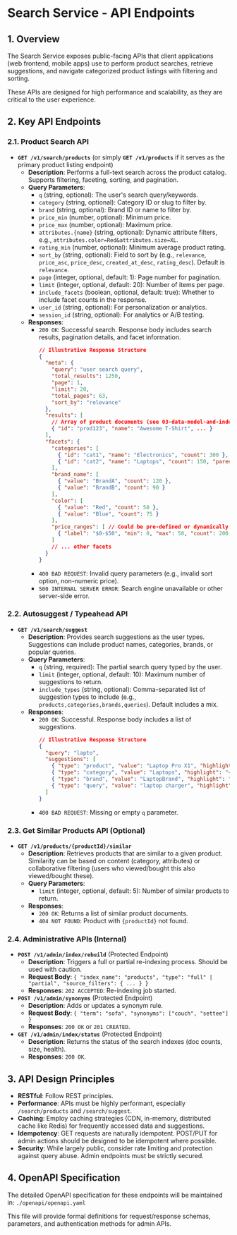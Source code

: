 # Search Service - API Endpoints

## 1. Overview

The Search Service exposes public-facing APIs that client applications (web frontend, mobile apps) use to perform product searches, retrieve suggestions, and navigate categorized product listings with filtering and sorting.

These APIs are designed for high performance and scalability, as they are critical to the user experience.

## 2. Key API Endpoints

### 2.1. Product Search API

*   **`GET /v1/search/products`** (or simply **`GET /v1/products`** if it serves as the primary product listing endpoint)
    *   **Description**: Performs a full-text search across the product catalog. Supports filtering, faceting, sorting, and pagination.
    *   **Query Parameters**:
        *   `q` (string, optional): The user's search query/keywords.
        *   `category` (string, optional): Category ID or slug to filter by.
        *   `brand` (string, optional): Brand ID or name to filter by.
        *   `price_min` (number, optional): Minimum price.
        *   `price_max` (number, optional): Maximum price.
        *   `attributes.{name}` (string, optional): Dynamic attribute filters, e.g., `attributes.color=Red&attributes.size=XL`.
        *   `rating_min` (number, optional): Minimum average product rating.
        *   `sort_by` (string, optional): Field to sort by (e.g., `relevance`, `price_asc`, `price_desc`, `created_at_desc`, `rating_desc`). Default is `relevance`.
        *   `page` (integer, optional, default: 1): Page number for pagination.
        *   `limit` (integer, optional, default: 20): Number of items per page.
        *   `include_facets` (boolean, optional, default: true): Whether to include facet counts in the response.
        *   `user_id` (string, optional): For personalization or analytics.
        *   `session_id` (string, optional): For analytics or A/B testing.
    *   **Responses**:
        *   `200 OK`: Successful search. Response body includes search results, pagination details, and facet information.
            ```json
            // Illustrative Response Structure
            {
              "meta": {
                "query": "user search query",
                "total_results": 1250,
                "page": 1,
                "limit": 20,
                "total_pages": 63,
                "sort_by": "relevance"
              },
              "results": [
                // Array of product documents (see 03-data-model-and-indexing.md for structure)
                { "id": "prod123", "name": "Awesome T-Shirt", ... }
              ],
              "facets": {
                "categories": [
                  { "id": "cat1", "name": "Electronics", "count": 300 },
                  { "id": "cat2", "name": "Laptops", "count": 150, "parent_id": "cat1" }
                ],
                "brand_name": [
                  { "value": "BrandA", "count": 120 },
                  { "value": "BrandB", "count": 90 }
                ],
                "color": [
                  { "value": "Red", "count": 50 },
                  { "value": "Blue", "count": 75 }
                ],
                "price_ranges": [ // Could be pre-defined or dynamically generated
                  { "label": "$0-$50", "min": 0, "max": 50, "count": 200 }
                ]
                // ... other facets
              }
            }
            ```
        *   `400 BAD REQUEST`: Invalid query parameters (e.g., invalid sort option, non-numeric price).
        *   `500 INTERNAL SERVER ERROR`: Search engine unavailable or other server-side error.

### 2.2. Autosuggest / Typeahead API

*   **`GET /v1/search/suggest`**
    *   **Description**: Provides search suggestions as the user types. Suggestions can include product names, categories, brands, or popular queries.
    *   **Query Parameters**:
        *   `q` (string, required): The partial search query typed by the user.
        *   `limit` (integer, optional, default: 10): Maximum number of suggestions to return.
        *   `include_types` (string, optional): Comma-separated list of suggestion types to include (e.g., `products,categories,brands,queries`). Default includes a mix.
    *   **Responses**:
        *   `200 OK`: Successful. Response body includes a list of suggestions.
            ```json
            // Illustrative Response Structure
            {
              "query": "lapto",
              "suggestions": [
                { "type": "product", "value": "Laptop Pro X1", "highlight": "<strong>Lapto</strong>p Pro X1", "id": "prod456" },
                { "type": "category", "value": "Laptops", "highlight": "<strong>Lapto</strong>ps", "id": "cat2" },
                { "type": "brand", "value": "LaptopBrand", "highlight": "<strong>Lapto</strong>pBrand" },
                { "type": "query", "value": "laptop charger", "highlight": "<strong>laptop</strong> charger" }
              ]
            }
            ```
        *   `400 BAD REQUEST`: Missing or empty `q` parameter.

### 2.3. Get Similar Products API (Optional)

*   **`GET /v1/products/{productId}/similar`**
    *   **Description**: Retrieves products that are similar to a given product. Similarity can be based on content (category, attributes) or collaborative filtering (users who viewed/bought this also viewed/bought these).
    *   **Query Parameters**:
        *   `limit` (integer, optional, default: 5): Number of similar products to return.
    *   **Responses**:
        *   `200 OK`: Returns a list of similar product documents.
        *   `404 NOT FOUND`: Product with `{productId}` not found.

### 2.4. Administrative APIs (Internal)

*   **`POST /v1/admin/index/rebuild`** (Protected Endpoint)
    *   **Description**: Triggers a full or partial re-indexing process. Should be used with caution.
    *   **Request Body**: `{ "index_name": "products", "type": "full" | "partial", "source_filters": { ... } }`
    *   **Responses**: `202 ACCEPTED`: Re-indexing job started.
*   **`POST /v1/admin/synonyms`** (Protected Endpoint)
    *   **Description**: Adds or updates a synonym rule.
    *   **Request Body**: `{ "term": "sofa", "synonyms": ["couch", "settee"] }`
    *   **Responses**: `200 OK` or `201 CREATED`.
*   **`GET /v1/admin/index/status`** (Protected Endpoint)
    *   **Description**: Returns the status of the search indexes (doc counts, size, health).
    *   **Responses**: `200 OK`.

## 3. API Design Principles

*   **RESTful**: Follow REST principles.
*   **Performance**: APIs must be highly performant, especially `/search/products` and `/search/suggest`.
*   **Caching**: Employ caching strategies (CDN, in-memory, distributed cache like Redis) for frequently accessed data and suggestions.
*   **Idempotency**: GET requests are naturally idempotent. POST/PUT for admin actions should be designed to be idempotent where possible.
*   **Security**: While largely public, consider rate limiting and protection against query abuse. Admin endpoints must be strictly secured.

## 4. OpenAPI Specification

The detailed OpenAPI specification for these endpoints will be maintained in:
`./openapi/openapi.yaml`

This file will provide formal definitions for request/response schemas, parameters, and authentication methods for admin APIs.
